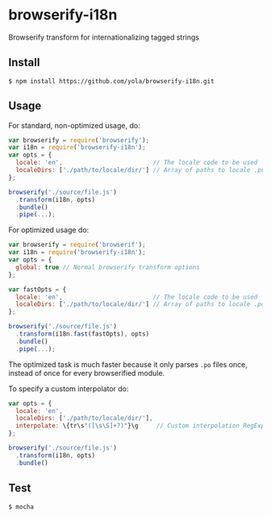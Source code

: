 # browserify-i18n
Browserify transform for internationalizing tagged strings


## Install

```
$ npm install https://github.com/yola/browserify-i18n.git
```

## Usage

For standard, non-optimized usage, do:

```javascript
var browserify = require('browserify');
var i18n = require('browserify-i18n');
var opts = {
  locale: 'en',                         // The locale code to be used
  localeDirs: ['./path/to/locale/dir/'] // Array of paths to locale .po files
};

browserify('./source/file.js')
  .transform(i18n, opts)
  .bundle()
  .pipe(...);
```

For optimized usage do:

```javascript
var browserify = require('browserif');
var i18n = require('browserify-i18n');
var opts = {
  global: true // Normal browserify transform options
};

var fastOpts = {
  locale: 'en',                         // The locale code to be used
  localeDirs: ['./path/to/locale/dir/'] // Array of paths to locale .po files
};

browserify('./source/file.js')
  .transform(i18n.fast(fastOpts), opts)
  .bundle()
  .pipe(...);
```

The optimized task is much faster because it only parses `.po` files once,
instead of once for every browserified module.

To specify a custom interpolator do:

```javascript
var opts = {
  locale: 'en',
  localeDirs: ['./path/to/locale/dir/'],
  interpolate: \{tr\s"([\s\S]+?)"}\g     // Custom interpolation RegExp
};

browserify('./source/file.js')
  .transform(i18n, opts)
  .bundle()
```

## Test

```sh
$ mocha
```
